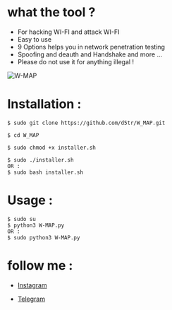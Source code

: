 # what the tool ?

* For hacking WI-FI and attack WI-FI
* Easy to use 
* 9 Options helps you in network penetration testing
* Spoofing and deauth and Handshake and more ...
* Please do not use it for anything illegal !

![W-MAP](https://github.com/d5tr/W_MAP/blob/main/Photox.png)



# Installation :

```
$ sudo git clone https://github.com/d5tr/W_MAP.git
```
```
$ cd W_MAP
```
```
$ sudo chmod +x installer.sh
```
```
$ sudo ./installer.sh
OR :
$ sudo bash installer.sh
```

# Usage :

```
$ sudo su
$ python3 W-MAP.py
OR :
$ sudo python3 W-MAP.py
```



# follow me :


* [Instagram](https://instagram.com/d_5tr)



* [Telegram](https://t.me/d5tr_Cyber)
